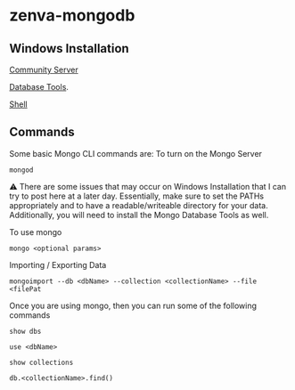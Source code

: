 # zenva-mongodb

## Windows Installation

[Community Server](https://www.mongodb.com/try/download/community)

[Database Tools](https://www.mongodb.com/try/download/database-tools).

[Shell](https://www.mongodb.com/try/download/shell)


## Commands

Some basic Mongo CLI commands are:
To turn on the Mongo Server
```
mongod
```

:warning: There are some issues that may occur on Windows Installation that I can try to post here at a later day. Essentially, make sure to set the PATHs appropriately and to have a readable/writeable directory for your data. Additionally, you will need to install the Mongo Database Tools as well.

To use mongo 
```
mongo <optional params>
```

Importing / Exporting Data
```
mongoimport --db <dbName> --collection <collectionName> --file <filePat
```

Once you are using mongo, then you can run some of the following commands
```
show dbs
```
```
use <dbName>
```
```
show collections
```
```
db.<collectionName>.find()
```